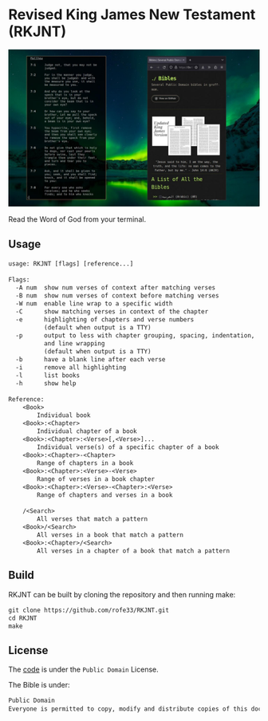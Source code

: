 # Revised King James New Testament (RKJNT)

![Image](https://raw.githubusercontent.com/rofe33/screenshots/main/Bibles/RKJVNT-terminal.jpg)

Read the Word of God from your terminal.

## Usage

```
usage: RKJNT [flags] [reference...]

Flags:
  -A num  show num verses of context after matching verses
  -B num  show num verses of context before matching verses
  -W num  enable line wrap to a specific width
  -C      show matching verses in context of the chapter
  -e      highlighting of chapters and verse numbers
          (default when output is a TTY)
  -p      output to less with chapter grouping, spacing, indentation,
          and line wrapping
          (default when output is a TTY)
  -b      have a blank line after each verse
  -i      remove all highlighting
  -l      list books
  -h      show help

Reference:
    <Book>
        Individual book
    <Book>:<Chapter>
        Individual chapter of a book
    <Book>:<Chapter>:<Verse>[,<Verse>]...
        Individual verse(s) of a specific chapter of a book
    <Book>:<Chapter>-<Chapter>
        Range of chapters in a book
    <Book>:<Chapter>:<Verse>-<Verse>
        Range of verses in a book chapter
    <Book>:<Chapter>:<Verse>-<Chapter>:<Verse>
        Range of chapters and verses in a book

    /<Search>
        All verses that match a pattern
    <Book>/<Search>
        All verses in a book that match a pattern
    <Book>:<Chapter>/<Search>
        All verses in a chapter of a book that match a pattern
```

## Build

RKJNT can be built by cloning the repository and then running make:

```
git clone https://github.com/rofe33/RKJNT.git
cd RKJNT
make
```

## License

The [code](https://github.com/rofe33/kjv-layeh) is under the `Public Domain` License.

The Bible is under:

```txt
Public Domain
Everyone is permitted to copy, modify and distribute copies of this document for free as long as it's Biblical content remains unchanged.
```
